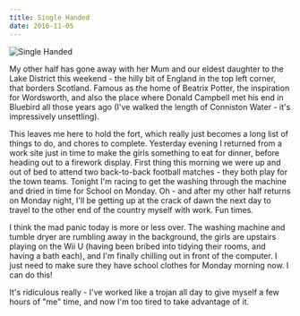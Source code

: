 ```yaml
---
title: Single Handed
date: 2016-11-05
---
```


![Single Handed](https://source.unsplash.com/cckf4TsHAuw/1600x900)

My other half has gone away with her Mum and our eldest daughter to the Lake District this weekend - the hilly bit of England in the top left corner, that borders Scotland. Famous as the home of Beatrix Potter, the inspiration for Wordsworth, and also the place where Donald Campbell met his end in Bluebird all those years ago (I've walked the length of Conniston Water - it's impressively unsettling).

This leaves me here to hold the fort, which really just becomes a long list of things to do, and chores to complete. Yesterday evening I returned from a work site just in time to make the girls something to eat for dinner, before heading out to a firework display. First thing this morning we were up and out of bed to attend two back-to-back football matches - they both play for the town teams. Tonight I'm racing to get the washing through the machine and dried in time for School on Monday. Oh - and after my other half returns on Monday night, I'll be getting up at the crack of dawn the next day to travel to the other end of the country myself with work. Fun times.

I think the mad panic today is more or less over. The washing machine and tumble dryer are rumbling away in the background, the girls are upstairs playing on the Wii U (having been bribed into tidying their rooms, and having a bath each), and I'm finally chilling out in front of the computer. I just need to make sure they have school clothes for Monday morning now. I can do this!

It's ridiculous really - I've worked like a trojan all day to give myself a few hours of "me" time, and now I'm too tired to take advantage of it.